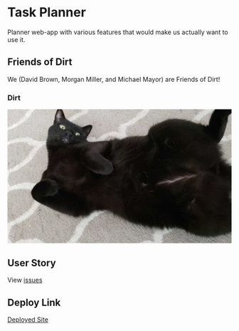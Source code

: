 # Task Planner
Planner web-app with various features that would make us actually want to use it.

## Friends of Dirt
We (David Brown, Morgan Miller, and Michael Mayor) are Friends of Dirt!
### Dirt
![Dirt the cat](Assets/Images/dirtTheCat.png)

## User Story
View [issues](https://github.com/bravedown/task-planner/issues)

## Deploy Link
[Deployed Site](https://bravedown.github.io/task-planner/)
